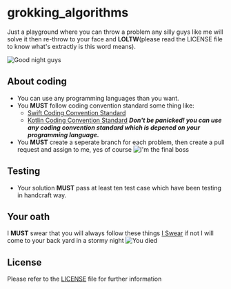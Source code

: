 # grokking_algorithms
Just a playground where you can throw a problem any silly guys like me will solve it then re-throw to your face and __LOLTW__(please read the LICENSE file to know what's extractly is this word means).

![Good night guys](https://i.imgur.com/npjt5Fu.gif)

## About coding
- You can use any programming languages than you want. 
- You __MUST__ follow coding convention standard some thing like: 
  - [Swift Coding Convention Standard](https://google.github.io/swift/)
  - [Kotlin Coding Convention Standard](https://kotlinlang.org/docs/reference/coding-conventions.html)
 ___Don't be panicked! you can use any coding convention standard which is depened on your programming language.___ 
 - You __MUST__ create a seperate branch for each problem, then create a pull request and assign to me, yes of course ![I'm the final boss](https://i.imgur.com/28NOo1g.gif)

## Testing
- Your solution __MUST__ pass at least ten test case which have been testing in handcraft way.

## Your oath
I __MUST__ swear that you will always follow these things [I Swear](https://realm.io/conduct) if not I will come to your back yard in a stormy night ![You died](https://i.imgur.com/DV1tVcf.gif) 

## License
Please refer to the [LICENSE](https://github.com/dm-for-git/grokking_algorithms/blob/master/LICENSE) file for further information
